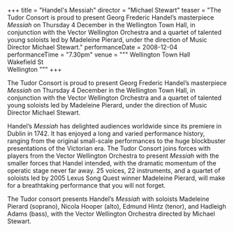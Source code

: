 +++
title = "Handel's Messiah"
director = "Michael Stewart"
teaser = "The Tudor Consort is proud to present Georg Frederic Handel’s masterpiece *Messiah* on Thursday 4 December in the Wellington Town Hall, in conjunction with the Vector Wellington Orchestra and a quartet of talented young soloists led by Madeleine Pierard, under the direction of Music Director Michael Stewart."
performanceDate = 2008-12-04
performanceTime = "7.30pm"
venue = """
Wellington Town Hall  
Wakefield St  
Wellington
"""
+++

The Tudor Consort is proud to present Georg Frederic Handel’s masterpiece *Messiah* on Thursday 4 December in the Wellington Town Hall, in conjunction with the Vector Wellington Orchestra and a quartet of talented young soloists led by Madeleine Pierard, under the direction of Music Director Michael Stewart.


Handel’s *Messiah* has delighted audiences worldwide since its premiere in Dublin in 1742. It has enjoyed a long and varied performance history, ranging from the original small-scale performances to the huge blockbuster presentations of the Victorian era. The Tudor Consort joins forces with players from the Vector Wellington Orchestra to present *Messiah* with the smaller forces that Handel intended, with the dramatic momentum of the operatic stage never far away. 25 voices, 22 instruments, and a quartet of soloists led by 2005 Lexus Song Quest winner Madeleine Pierard, will make for a breathtaking performance that you will not forget.


The Tudor consort presents Handel’s *Messiah* with soloists Madeleine Pierard (soprano), Nicola Hooper (alto), Edmund Hintz (tenor), and Hadleigh Adams (bass), with the Vector Wellington Orchestra directed by Michael Stewart.
